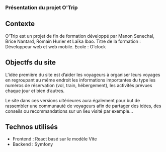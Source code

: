 ### Présentation du projet O'Trip
## Contexte
O'Trip est un projet de fin de formation développé par Manon Senechal, Brice Nantard, Romain Hurier et Laïka Ibao.
Titre de la formation : Développeur web et web mobile.
Ecole : O'clock

## Objectfs du site
L’idée première du site est d’aider les voyageurs à organiser leurs voyages en regroupant au même endroit les informations importantes du type les numéros de réservation (vol, train, hébergement), les activités prévues chaque jour et bien d’autres.

Le site dans ces versions ultérieures aura également pour but de rassembler une communauté de voyageurs afin de partager des idées, des conseils ou recommandations sur un lieu visité par exemple...

## Technos utilisés
- Frontend : React basé sur le modèle Vite
- Backend : Symfony
